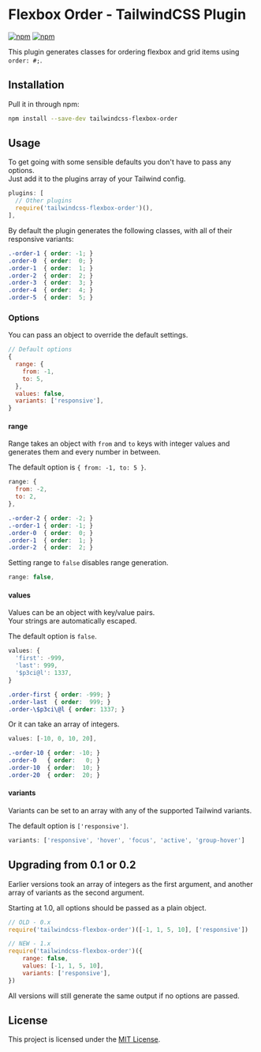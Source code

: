 # Flexbox Order - TailwindCSS Plugin

[![npm](https://img.shields.io/npm/v/tailwindcss-flexbox-order.svg?style=flat-square)](https://www.npmjs.com/package/tailwindcss-flexbox-order)
[![npm](https://img.shields.io/npm/dt/tailwindcss-flexbox-order.svg?style=flat-square)](https://www.npmjs.com/package/tailwindcss-flexbox-order)

This plugin generates classes for ordering flexbox and grid items using `order: #;`.

## Installation

Pull it in through npm:

```bash
npm install --save-dev tailwindcss-flexbox-order
```

## Usage

To get going with some sensible defaults you don't have to pass any options.\
Just add it to the plugins array of your Tailwind config.

```js
plugins: [
  // Other plugins
  require('tailwindcss-flexbox-order')(),
],
```

By default the plugin generates the following classes, with all of their responsive variants:

```css
.-order-1 { order: -1; }
.order-0  { order:  0; }
.order-1  { order:  1; }
.order-2  { order:  2; }
.order-3  { order:  3; }
.order-4  { order:  4; }
.order-5  { order:  5; }
```

### Options

You can pass an object to override the default settings.

```js
// Default options
{
  range: {
    from: -1,
    to: 5,
  },
  values: false,
  variants: ['responsive'],
}
```

#### range

Range takes an object with `from` and `to` keys with integer values and generates them and every number in between.

The default option is `{ from: -1, to: 5 }`.

```js
range: {
  from: -2,
  to: 2,
},
```

```css
.-order-2 { order: -2; }
.-order-1 { order: -1; }
.order-0  { order:  0; }
.order-1  { order:  1; }
.order-2  { order:  2; }
```

Setting range to `false` disables range generation.

```js
range: false,
```

#### values

Values can be an object with key/value pairs.\
Your strings are automatically escaped.

The default option is `false`.

```js
values: {
  'first': -999,
  'last': 999,
  '$p3ci@l': 1337,
}
```

```css
.order-first { order: -999; }
.order-last  { order:  999; }
.order-\$p3ci\@l { order: 1337; }
```

Or it can take an array of integers.

```js
values: [-10, 0, 10, 20],
```

```css
.-order-10 { order: -10; }
.order-0   { order:   0; }
.order-10  { order:  10; }
.order-20  { order:  20; }
```

#### variants

Variants can be set to an array with any of the supported Tailwind variants.

The default option is `['responsive']`.

```js
variants: ['responsive', 'hover', 'focus', 'active', 'group-hover']
```

## Upgrading from 0.1 or 0.2

Earlier versions took an array of integers as the first argument, and another array of variants as the second argument.

Starting at 1.0, all options should be passed as a plain object.

```js
// OLD - 0.x
require('tailwindcss-flexbox-order')([-1, 1, 5, 10], ['responsive'])

// NEW - 1.x
require('tailwindcss-flexbox-order')({
    range: false,
    values: [-1, 1, 5, 10],
    variants: ['responsive'],
})
```

All versions will still generate the same output if no options are passed.

## License

This project is licensed under the [MIT License](https://opensource.org/licenses/MIT).
